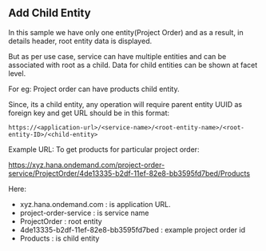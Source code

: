 ## Add Child Entity

In this sample we have only one entity(Project Order) and as a result, in details header, root entity data is displayed. 

But as per use case, service can have multiple entities and can be associated with root as a child. Data for child entities can be shown at facet level.

For eg: Project order can have products child entity.

Since, its a child entity, any operation will require parent entity UUID as foreign key and get URL should be in this format: 

`https://<application-url>/<service-name>/<root-entity-name>/<root-entity-ID>/<child-entity>`

Example URL:
To get products for particular project order:

https://xyz.hana.ondemand.com/project-order-service/ProjectOrder/4de13335-b2df-11ef-82e8-bb3595fd7bed/Products

Here:<br>
- xyz.hana.ondemand.com : is application URL.
-  project-order-service : is service name
- ProjectOrder : root entity
- 4de13335-b2df-11ef-82e8-bb3595fd7bed : example project order id
- Products : is child entity





